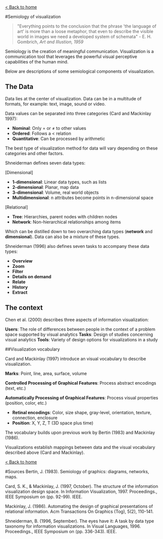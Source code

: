 [< Back to home](README.md)

#Semiology of visualization

> "Everything points to the conclusion that the phrase 'the language of art' is more than a loose metaphor, that even to describe the visible world in images we need a developed system of schemata" \- E. H. Gombrich, _Art and Illustion, 1959_

Semiology is the creation of meaningful communication. Visualization is a communication tool that leverages the powerful visual perceptive capabilities of the human mind. 

Below are descriptions of some semiological components of visualization. 

## The Data

Data lies at the center of visualization. Data can be in a multitude of formats, for example: text, image, sound or video.

Data values can be separated into three categories (Card and Mackinlay 1997):

- __Nominal__: Only = or ≠ to other values
- __Ordered__: Follows a < relation
- __Quantitative__: Can be processed by arithmetic

The best type of visualization method for data will vary depending on these categories and other factors.

Shneiderman defines seven data types:

[Dimensional]
- __1-dimensional__: Linear data types, such as lists
- __2-dimensional__: Planar, map data 
- __3-dimensional__: Volume, real world objects
- __Multidimensional__: n attributes become points in n-dimensional space

[Relational]
- __Tree__: Hierarchies, parent nodes with children nodes
- __Network__: Non-hierarchical relationships among items

Which can be distilled down to two overarching data types (__network__ and __dimensional__). Data can also be a mixture of these types.

Shneiderman (1996) also defines seven tasks to accompany these data types:

- __Overview__
- __Zoom__
- __Filter__ 
- __Details on demand__
- __Relate__
- __History__
- __Extract__

## The context

Chen et al. (2000) describes three aspects of information visualization: 

__Users__: The role of differences between people in the context of a problem space supported by visual analytics
__Tasks__: Design of studies concerning visual analytics
__Tools__: Variety of design options for visualizations in a study

##Visualization vocabulary

Card and Mackinlay (1997) introduce an visual vocabulary to describe visualization. 

__Marks__: Point, line, area, surface, volume

__Controlled Processing of Graphical Features__: Process abstract encodings (text, etc.)

__Automatically Processing of Graphical Features__: Process visual properties (position, color, etc.)

- __Retinal encodings__: Color, size shape, gray-level, orientation, texture, connection, enclosure
- __Position__: X, Y, Z, T (3D space plus time)

The vocabulary builds upon previous work by Bertin (1983) and Mackinlay (1986).

Visualizations establish mappings between data and the visual vocabulary described above (Card and Mackinlay).

[< Back to home](README.md)

#Sources
Bertin, J. (1983). Semiology of graphics: diagrams, networks, maps.

Card, S. K., & Mackinlay, J. (1997, October). The structure of the information visualization design space. In Information Visualization, 1997. Proceedings., IEEE Symposium on (pp. 92-99). IEEE.

Mackinlay, J. (1986). Automating the design of graphical presentations of relational information. Acm Transactions On Graphics (Tog), 5(2), 110-141.

Shneiderman, B. (1996, September). The eyes have it: A task by data type taxonomy for information visualizations. In Visual Languages, 1996. Proceedings., IEEE Symposium on (pp. 336-343). IEEE.